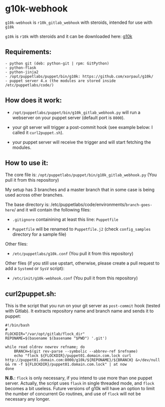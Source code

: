 # g10k-webhook

`g10k-webhook` is `r10k_gitlab_webhook` with steroids, intended for use with `g10k`

`g10k` is `r10k` with steroids and it can be downloaded here: [g10k](https://github.com/xorpaul/g10k)

## Requirements:

```
- python git (deb: python-git | rpm: GitPython)
- python-flask
- python-jinja2
- /opt/puppetlabs/puppet/bin/g10k: https://github.com/xorpaul/g10k/
- puppet server 4.x (the modules are stored inside /etc/puppetlabs/code/)
```

## How does it work:

- `/opt/puppetlabs/puppet/bin/g10k_gitlab_webhook.py` will run a webserver on your puppet server (default port is `8000`).

- your git server will trigger a post-commit hook (see example below: I called it `curl2puppet.sh`).

- your puppet server will receive the trigger and will start fetching the modules.

## How to use it:

The core file is: `/opt/puppetlabs/puppet/bin/g10k_gitlab_webhook.py` (You pull it from this repository)

My setup has 3 branches and a master branch that in some case is being used across other branches.

The base directory is: /etc/puppetlabs/code/environments/`branch-goes-here`/ and it will contain the following files:

- `.gitignore` containining at least this line: `Puppetfile`

- `Puppetfile` will be renamed to `Puppetfile.j2` (check `config_samples` directory for a sample file)

Other files:

- `/etc/puppetlabs/g10k.conf` (You pull it from this repository)

Other files (if you still use upstart, otherwise, please create a pull request to add a `Systemd` or `SysV` script):

- `/etc/init/g10k-webhook.conf` (You pull it from this repository)

## curl2puppet.sh:

This is the script that you run on your git server as `post-commit` hook (tested with Gitlab). It extracts repository name and branch name and sends it to puppet:

	#!/bin/bash
	#
	FLOCKDIR="/var/opt/gitlab/flock_dir"
	REPONAME=$(basename $(basename "$PWD") '.git')

	while read oldrev newrev refname; do
	    BRANCH=$(git rev-parse --symbolic --abbrev-ref $refname)
	    echo "flock ${FLOCKDIR}/puppet01.domain.com.lock curl http://puppet01.domain.com:8000/g10k/${REPONAME}/${BRANCH} &>/dev/null && rm -f ${FLOCKDIR}/puppet01.domain.com.lock" | at now
	done

**N.B.**: `flock` is only necessary, if you intend to use more than one puppet server. Actually, the script uses `flask` in single threaded mode, and `flock` becomes a bit useless. Future versions of g10k will have an option to limit the number of concurrent Go routines, and use of `flock` will not be necessary any longer.
